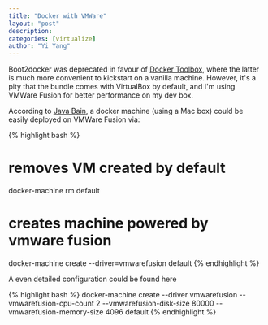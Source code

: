 ```yaml
---
title: "Docker with VMWare"
layout: "post"
description: 
categories: [virtualize]
author: "Yi Yang"
---
```


Boot2docker was deprecated in favour of [Docker Toolbox](https://www.docker.com/docker-toolbox), where the latter is much more convenient to kickstart on a vanilla machine. However, it's a pity that the bundle comes with VirtualBox by default, and I'm using VMWare Fusion for better performance on my dev box.

According to [Java Bain](http://blog.javabien.net/2015/08/20/better-docker-on-osx-with-docker-machine-boot2docker-and-vmware/), a docker machine (using a Mac box) could be easily deployed on VMWare Fusion via:

{% highlight bash %}
# removes VM created by default
docker-machine rm default
# creates machine powered by vmware fusion
docker-machine create --driver=vmwarefusion default
{% endhighlight %}

A even detailed configuration could be found here

{% highlight bash %}
docker-machine create --driver vmwarefusion --vmwarefusion-cpu-count 2 --vmwarefusion-disk-size 80000 --vmwarefusion-memory-size 4096 default
{% endhighlight %}



